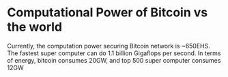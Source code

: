 


# Computational Power of Bitcoin vs the world

Currently, the computation power securing Bitcoin network is ~650EHS. The fastest super computer can do 1.1 billion Gigaflops per second.  In terms of energy, bitcoin consumes 20GW, and top 500 super computer consumes 12GW
<!--stackedit_data:
eyJoaXN0b3J5IjpbLTEwODk2MTc5NThdfQ==
-->